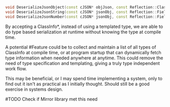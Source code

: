 ```cpp file:QF_Serialization.h
void DeserializeJsonObject(const cJSON* objJson, const Reflection::ClassInfo* objClassInfo, void* obj);
void DeserializeJsonString(const cJSON* jsonObj, const Reflection::Field& field, void* obj);
void DeserializeJsonNumber(const cJSON* jsonObj, const Reflection::Field& field, void* obj);
```

By accepting a ClassInfo*, instead of using a templated type, we are able to do type based serialization at runtime without knowing the type at compile time.

A potential #Feature could be to collect and maintain a list of all types of ClassInfo at compile time, or at program startup that can dynamically fetch type information when needed anywhere at anytime. This could remove the need of type specification and templating, giving a truly type independent work flow.

This may be beneficial, or I may spend time implementing a system, only to find out it isn't as practical as I initially thought. Should still be a good exercise in systems design.

#TODO Check if Mirror library met this need
